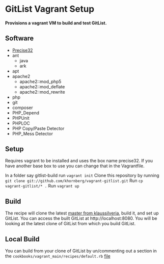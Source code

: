 # GitList Vagrant Setup

#### Provisions a vagrant VM to build and test GitList.


## Software

- [Precise32](http://files.vagrantup.com/precise32.box)
- ant
    - java
    - ark
- apt
- apache2
    - apache2::mod_php5
    - apache2::mod_deflate
    - apache2::mod_rewrite
- php
- git
- composer
- PHP_Depend
- PHPUnit
- PHPLOC
- PHP Copy/Paste Detector
- PHP_Mess Detector

## Setup
Requires vagrant to be installed and uses the box name precise32. If you have another base box to use you can change that in the Vagrantfile.

In a folder say gitlist-build run `vagrant init`
Clone this repository by running `git clone git://github.com/khornberg/vagrant-gitlist.git`
Run `cp vagrant-gitlist/* .`
Run `vagrant up`

## Build
The recipe will clone the latest [master from klaussilveria](https://github.com/klaussilveira/gitlist), build it, and set up GitList.
You can access the built GitList at http://localhost:8080.
You will be looking at the latest clone of GitList from which you build GitList.

## Local Build
You can build from your clone of GitList by un/commenting out a section in the `cookbooks/vagrant_main/recipes/default.rb` [file](/cookbooks/vagrant_main/recipes/default.rb)